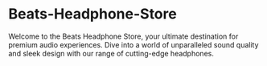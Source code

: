 # Beats-Headphone-Store
Welcome to the Beats Headphone Store, your ultimate destination for premium audio experiences. Dive into a world of unparalleled sound quality and sleek design with our range of cutting-edge headphones.
